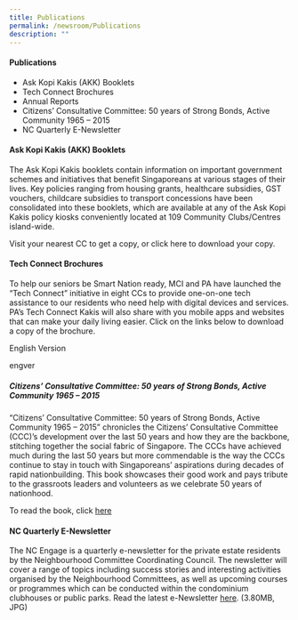 ```yaml
---
title: Publications
permalink: /newsroom/Publications
description: ""
---
```

#### Publications
* Ask Kopi Kakis (AKK) Booklets
* Tech Connect Brochures
* Annual Reports
* Citizens’ Consultative Committee: 50 years of Strong Bonds, Active Community 1965 – 2015
* NC Quarterly E-Newsletter
 

#### Ask Kopi Kakis (AKK) Booklets

The Ask Kopi Kakis booklets contain information on important government schemes and initiatives that benefit Singaporeans at various stages of their lives. Key policies ranging from housing grants, healthcare subsidies, GST vouchers, childcare subsidies to transport concessions have been consolidated into these booklets, which are available at any of the Ask Kopi Kakis policy kiosks conveniently located at 109 Community Clubs/Centres island-wide.

Visit your nearest CC to get a copy, or click here to download your copy.

#### Tech Connect Brochures 
To help our seniors be Smart Nation ready, MCI and PA have launched the “Tech Connect” initiative in eight CCs to provide one-on-one tech assistance to our residents who need help with digital devices and services.  PA’s Tech Connect Kakis will also share with you mobile apps and websites that can make your daily living easier. Click on the links below to download a copy of the brochure.

English Version

engver

 

 

 

 

 

 

 

##### Citizens’ Consultative Committee: 50 years of Strong Bonds, Active Community 1965 – 2015

“Citizens’ Consultative Committee: 50 years of Strong Bonds, Active Community 1965 – 2015” chronicles the Citizens’ Consultative Committee (CCC)’s development over the last 50 years and how they are the backbone, stitching together the social fabric of Singapore. The CCCs have achieved much during the last 50 years but more commendable is the way the CCCs continue to stay in touch with Singaporeans’ aspirations during decades of rapid nationbuilding. This book showcases their good work and pays tribute to the grassroots leaders and volunteers as we celebrate 50 years of nationhood.

To read the book, click [here](https://en.calameo.com/read/0045413478a6be90340a5)

#### NC Quarterly E-Newsletter 
The NC Engage is a quarterly e-newsletter for the private estate residents by the Neighbourhood Committee Coordinating Council. The newsletter will cover a range of topics including success stories and interesting activities organised by the Neighbourhood Committees, as well as upcoming courses or programmes which can be conducted within the condominium clubhouses or public parks. Read the latest e-Newsletter [here](//). (3.80MB, JPG)